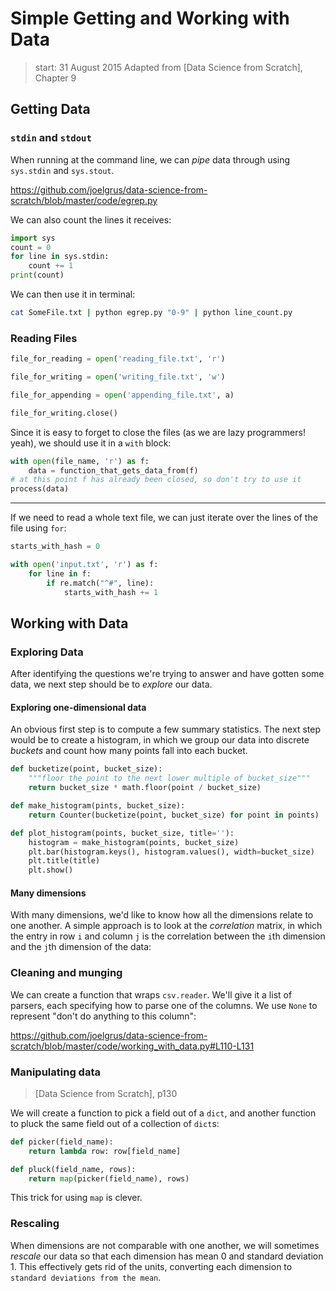 <!-- toc -->

# Simple Getting and Working with Data
 > start: 31 August 2015
 > Adapted from [Data Science from Scratch], Chapter 9

## Getting Data

### `stdin` and `stdout`
When running at the command line, we can *pipe* data through using `sys.stdin` and `sys.stout`. 

https://github.com/joelgrus/data-science-from-scratch/blob/master/code/egrep.py

We can also count the lines it receives:
```python
import sys
count = 0
for line in sys.stdin:
	count += 1
print(count)
```
We can then use it in terminal:
```bash
cat SomeFile.txt | python egrep.py "0-9" | python line_count.py
```

### Reading Files

```python
file_for_reading = open('reading_file.txt', 'r')

file_for_writing = open('writing_file.txt', 'w')

file_for_appending = open('appending_file.txt', a)

file_for_writing.close()
```

Since it is easy to forget to close the files (as we are lazy programmers! yeah), we should use it in a `with` block:

```python
with open(file_name, 'r') as f:
	data = function_that_gets_data_from(f)
# at this point f has already been closed, so don't try to use it
process(data)
```

---

If we need to read a whole text file, we can just iterate over the lines of the file using `for`:
```python
starts_with_hash = 0

with open('input.txt', 'r') as f:
	for line in f:
		if re.match("^#", line):
			starts_with_hash += 1
```

## Working with Data

### Exploring Data
After identifying the questions we're trying to answer and have gotten some data, we next step should be to *explore* our data. 

#### Exploring one-dimensional data

An obvious first step is to compute a few summary statistics. The next step would be to create a histogram, in which we group our data into discrete *buckets* and count how many points fall into each bucket. 

```python
def bucketize(point, bucket_size):
	"""floor the point to the next lower multiple of bucket_size"""
	return bucket_size * math.floor(point / bucket_size)

def make_histogram(pints, bucket_size):
	return Counter(bucketize(point, bucket_size) for point in points)

def plot_histogram(points, bucket_size, title=''):
	histogram = make_histogram(points, bucket_size)
	plt.bar(histogram.keys(), histogram.values(), width=bucket_size)
	plt.title(title)
	plt.show()
```

#### Many dimensions
With many dimensions, we'd like to know how all the dimensions relate to one another. A simple approach is to look at the *correlation* matrix, in which the entry in row `i` and column `j` is the correlation between the `i`th dimension and the `j`th dimension of the data:

### Cleaning and munging

We can create a function that wraps `csv.reader`. We'll give it a list of parsers, each specifying how to parse one of the columns. We use `None` to represent "don't do anything to this column":

https://github.com/joelgrus/data-science-from-scratch/blob/master/code/working_with_data.py#L110-L131

### Manipulating data

> [Data Science from Scratch], p130

We will create a function to pick a field out of a `dict`, and another function to pluck the same field out of a collection of `dict`s:
```python
def picker(field_name):
	return lambda row: row[field_name]

def pluck(field_name, rows):
	return map(picker(field_name), rows)
```
This trick for using `map` is clever. 

### Rescaling
When dimensions are not comparable with one another, we will sometimes *rescale* our data so that each dimension has mean 0 and standard deviation 1. This effectively gets rid of the units, converting each dimension to `standard deviations from the mean`. 